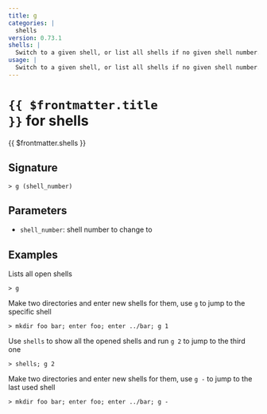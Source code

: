 ```yaml
---
title: g
categories: |
  shells
version: 0.73.1
shells: |
  Switch to a given shell, or list all shells if no given shell number.
usage: |
  Switch to a given shell, or list all shells if no given shell number.
---
```


# <code>{{ $frontmatter.title }}</code> for shells

<div class='command-title'>{{ $frontmatter.shells }}</div>

## Signature

```> g (shell_number)```

## Parameters

 -  `shell_number`: shell number to change to

## Examples

Lists all open shells
```shell
> g
```

Make two directories and enter new shells for them, use `g` to jump to the specific shell
```shell
> mkdir foo bar; enter foo; enter ../bar; g 1
```

Use `shells` to show all the opened shells and run `g 2` to jump to the third one
```shell
> shells; g 2
```

Make two directories and enter new shells for them, use `g -` to jump to the last used shell
```shell
> mkdir foo bar; enter foo; enter ../bar; g -
```
